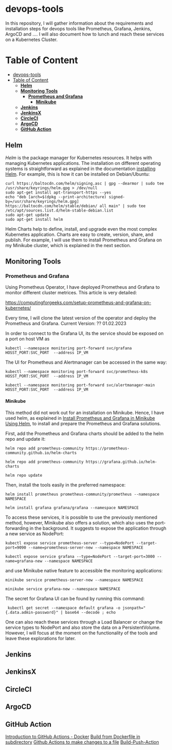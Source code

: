# devops-tools
In this repository, I will gather information about the requirements and installation steps for devops tools like Prometheus, Grafana, Jenkins, ArgoCD and ....
I will also document how to lunch and reach these services on a Kubernetes Cluster.


# Table of Content
- [devops-tools](#devops-tools)
- [Table of Content](#table-of-content)
  - [**Helm**](#helm)
  - [**Monitoring Tools**](#monitoring-tools)
    - [**Prometheus and Grafana**](#prometheus-and-grafana)
      - [**Minikube**](#minikube)
  - [**Jenkins**](#jenkins)
  - [**JenkinsX**](#jenkinsx)
  - [**CircleCI**](#circleci)
  - [**ArgoCD**](#argocd)
  - [**GitHub Action**](#github-action)

## **Helm**
*Helm* is the package manager for Kubernetes resources. It helps with managing Kubernetes applications. The installation on different operating systems is straightforward as explained in the documentation [installing Helm](https://helm.sh/docs/intro/install/). For example, this is how it can be installed on Debian/Ubuntu:
```
curl https://baltocdn.com/helm/signing.asc | gpg --dearmor | sudo tee /usr/share/keyrings/helm.gpg > /dev/null
sudo apt-get install apt-transport-https --yes
echo "deb [arch=$(dpkg --print-architecture) signed-by=/usr/share/keyrings/helm.gpg] https://baltocdn.com/helm/stable/debian/ all main" | sudo tee /etc/apt/sources.list.d/helm-stable-debian.list
sudo apt-get update
sudo apt-get install helm
```

Helm Charts help to define, install, and upgrade even the most complex Kubernetes application. Charts are easy to create, version, share, and publish. For example, I will use them to install Prometheus and Grafana on my Minikube cluster, which is explained in the next section.

## **Monitoring Tools**
### **Prometheus and Grafana**
Using Prometheus Operator, I have deployed Prometheus and Grafana to monitor different cluster metrices. This article is very detailed:

https://computingforgeeks.com/setup-prometheus-and-grafana-on-kubernetes/

Every time, I will clone the latest version of the operator and deploy the Prometheus and Grafana. 
Current Version: ?? 01.02.2023

In order to connect to the Grafana UI, its the service should be exposed on a port on host VM as
```
kubectl --namespace monitoring port-forward svc/grafana HOSST_PORT:SVC_PORT  --address IP_VM 
```

The UI for Prometheus and Alertmanager can be accessed in the same way:

```
kubectl --namespace monitoring port-forward svc/prometheus-k8s HOSST_PORT:SVC_PORT  --address IP_VM 

kubectl --namespace monitoring port-forward svc/alertmanager-main HOSST_PORT:SVC_PORT  --address IP_VM 
```

#### **Minikube**
This method did not work out for an installation on Minikube. Hence, I have used helm, as explained in [Install Prometheus and Grafana in Minikube Using Helm](https://iamprabinav.in/install-prmotheus-and-grafana-in-minikube-using-helm/), to install and prepare the Prometheus and Grafana solutions.

First, add the Prometheus and Grafana charts should be added to the helm repo and update it:

````
helm repo add prometheus-community https://prometheus-community.github.io/helm-charts

helm repo add prometheus-community https://grafana.github.io/helm-charts

helm repo update
````

Then, install the tools easily in the preferred namespace:
```
helm install prometheus prometheus-community/prometheus --namespace NAMESPACE

helm install grafana grafana/grafana --namespace NAMESPACE
```

To access these services, it is possible to use the previously mentioned method, however, Minikube also offers a solution, which also uses the port-forwarding in the background. 
It suggests to expose the application through a new service as NodePort:

````
kubectl expose service prometheus-server --type=NodePort --target-port=9090 --name=prometheus-server-new --namespace NAMESPACE

kubectl expose service grafana --type=NodePort --target-port=3000 --name=grafana-new --namespace NAMESPACE
````

and use Minikube native feature to accessible the monitoring applications:

````
minikube service prometheus-server-new --namespace NAMESPACE

minikube service grafana-new --namespace NAMESPACE
````

The secret for Grafana UI can be found by running this command:
````
 kubectl get secret --namespace default grafana -o jsonpath="{.data.admin-password}" | base64 --decode ; echo
 ````


One can also reach these services through a Load Balancer or change the service types to NodePort and also store the data on a PersistentVolume. However, I will focus at the moment on the functionality of the tools and leave these explorations for later.

## **Jenkins**

## **JenkinsX**

## **CircleCI**

## **ArgoCD**

## **GitHub Action**

[Introduction to GitHub Actions - Docker](https://docs.docker.com/build/ci/github-actions/)
[Build from Dockerfile in subdirectory](https://github.com/docker/build-push-action/issues/169)
[Github Actions to make changes to a file](https://github.com/orgs/community/discussions/26842)
[Build-Push-Action](https://github.com/docker/build-push-action#path-context)